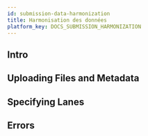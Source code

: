 ```yaml
---
id: submission-data-harmonization
title: Harmonisation des données
platform_key: DOCS_SUBMISSION_HARMONIZATION
---
```


## Intro

## Uploading Files and Metadata

## Specifying Lanes

## Errors
